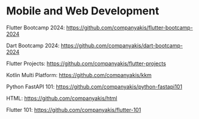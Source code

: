 # Mobile and Web Development

Flutter Bootcamp 2024:
https://github.com/companyakis/flutter-bootcamp-2024

Dart Bootcamp 2024:
https://github.com/companyakis/dart-bootcamp-2024

Flutter Projects:
https://github.com/companyakis/flutter-projects

Kotlin Multi Platform:
https://github.com/companyakis/kkm

Python FastAPI 101:
https://github.com/companyakis/python-fastapi101

HTML:
https://github.com/companyakis/html

Flutter 101:
https://github.com/companyakis/flutter-101
